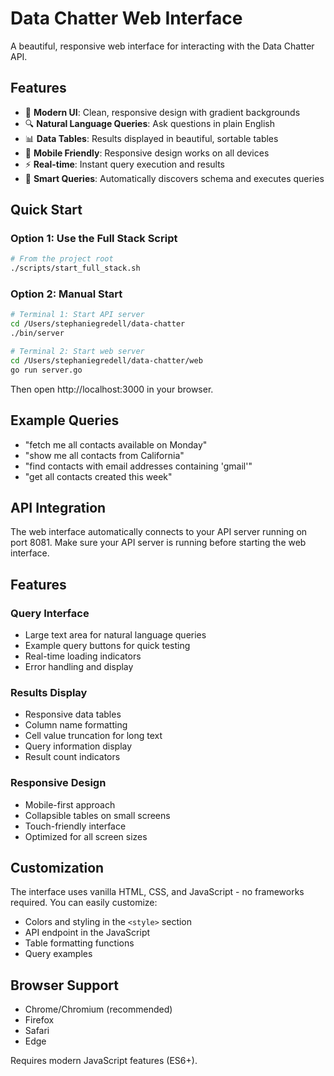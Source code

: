 # Data Chatter Web Interface

A beautiful, responsive web interface for interacting with the Data Chatter API.

## Features

- 🎨 **Modern UI**: Clean, responsive design with gradient backgrounds
- 🔍 **Natural Language Queries**: Ask questions in plain English
- 📊 **Data Tables**: Results displayed in beautiful, sortable tables
- 📱 **Mobile Friendly**: Responsive design works on all devices
- ⚡ **Real-time**: Instant query execution and results
- 🎯 **Smart Queries**: Automatically discovers schema and executes queries

## Quick Start

### Option 1: Use the Full Stack Script
```bash
# From the project root
./scripts/start_full_stack.sh
```

### Option 2: Manual Start
```bash
# Terminal 1: Start API server
cd /Users/stephaniegredell/data-chatter
./bin/server

# Terminal 2: Start web server
cd /Users/stephaniegredell/data-chatter/web
go run server.go
```

Then open http://localhost:3000 in your browser.

## Example Queries

- "fetch me all contacts available on Monday"
- "show me all contacts from California"
- "find contacts with email addresses containing 'gmail'"
- "get all contacts created this week"

## API Integration

The web interface automatically connects to your API server running on port 8081. Make sure your API server is running before starting the web interface.

## Features

### Query Interface
- Large text area for natural language queries
- Example query buttons for quick testing
- Real-time loading indicators
- Error handling and display

### Results Display
- Responsive data tables
- Column name formatting
- Cell value truncation for long text
- Query information display
- Result count indicators

### Responsive Design
- Mobile-first approach
- Collapsible tables on small screens
- Touch-friendly interface
- Optimized for all screen sizes

## Customization

The interface uses vanilla HTML, CSS, and JavaScript - no frameworks required. You can easily customize:

- Colors and styling in the `<style>` section
- API endpoint in the JavaScript
- Table formatting functions
- Query examples

## Browser Support

- Chrome/Chromium (recommended)
- Firefox
- Safari
- Edge

Requires modern JavaScript features (ES6+).
